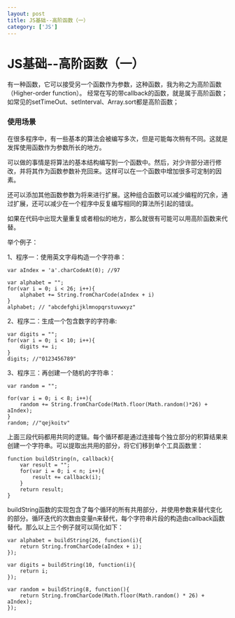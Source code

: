 ```yaml
---
layout: post
title: JS基础--高阶函数（一） 
category: ['JS'] 
---
```




# JS基础--高阶函数（一） 

有一种函数，它可以接受另一个函数作为参数，这种函数，我为称之为高阶函数（Higher-order function）。
经常在写的带callback的函数，就是属于高阶函数；如常见的setTimeOut、setInterval、Array.sort都是高阶函数；

### 使用场景 

在很多程序中，有一些基本的算法会被编写多次，但是可能每次稍有不同。这就是发挥使用函数作为参数所长的地方。

可以做的事情是将算法的基本结构编写到一个函数中。然后，对少许部分进行修改，并将其作为函数参数补充回来。这样可以在一个函数中增加很多可定制的因素。

还可以添加其他函数参数为将来进行扩展。这种组合函数可以减少编程的冗余，通过扩展，还可以减少在一个程序中反复编写相同的算法所引起的错误。


如果在代码中出现大量重复或者相似的地方，那么就很有可能可以用高阶函数来代替。

举个例子：

1、程序一：使用英文字母构造一个字符串：

```
var aIndex = 'a'.charCodeAt(0); //97

var alphabet = "";
for(var i = 0; i < 26; i++){
    alphabet += String.fromCharCode(aIndex + i)
}
alphabet; // "abcdefghijklmnopqrstuvwxyz"
```

2、程序二：生成一个包含数字的字符串:

```
var digits = "";
for(var i = 0; i < 10; i++){
    digits += i;
}
digits; //"0123456789"
```

3、程序三：再创建一个随机的字符串：

```
var random = "";

for(var i = 0; i < 8; i++){
    random += String.fromCharCode(Math.floor(Math.random()*26) + aIndex);
}
random; //"qejkoitv"
```


上面三段代码都用共同的逻辑。每个循环都是通过连接每个独立部分的积算结果来创建一个字符串。可以提取出共用的部分，将它们移到单个工具函数里：


```
function buildString(n, callback){
    var result = "";
    for(var i = 0; i < n; i++){
        result += callback(i);
    }
    return result;
}
```

buildString函数的实现包含了每个循环的所有共用部分，并使用参数来替代变化的部分。循环迭代的次数由变量n来替代，每个字符串片段的构造由callback函数替代。那么以上三个例子就可以简化如下：


```
var alphabet = buildString(26, function(i){
    return String.fromCharCode(aIndex + i);
});

var digits = buildString(10, function(i){
    return i;
});

var random = buildString(8, function(){
    return String.fromCharCode(Math.floor(Math.random() * 26) + aIndex);
});
```

